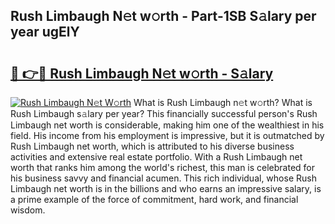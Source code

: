 ## Rush Limbaugh N𝚎t w𝚘rth - Part-1SB S𝚊lary per year ugElY

# <h2><a href="http://gc0md3u.nevu.top/?p=Rush+Limbaugh">🔗 👉🔴 Rush Limbaugh N𝚎t w𝚘rth - S𝚊lary</a></h2>

[![Rush Limbaugh N𝚎t W𝚘rth](https://i.imgur.com/Oavwk0R.jpeg)](http://gc0md3u.nevu.top/?p=Rush+Limbaugh)
What is Rush Limbaugh n𝚎t w𝚘rth? What is Rush Limbaugh s𝚊lary per year?
This financially successful person's Rush Limbaugh net worth is considerable, making him one of the wealthiest in his field. His income from his employment is impressive, but it is outmatched by Rush Limbaugh net worth, which is attributed to his diverse business activities and extensive real estate portfolio. With a Rush Limbaugh net worth that ranks him among the world's richest, this man is celebrated for his business savvy and financial acumen. This rich individual, whose Rush Limbaugh net worth is in the billions and who earns an impressive salary, is a prime example of the force of commitment, hard work, and financial wisdom.
